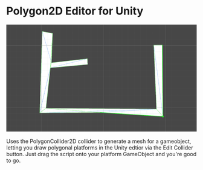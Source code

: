 # Polygon2D Editor for Unity

![Example usage animation](example.gif)

Uses the PolygonCollider2D collider to generate a mesh for a gameobject, letting you draw polygonal platforms in the Unity edtior via the Edit Collider button. 
Just drag the script onto your platform GameObject and you're good to go.
